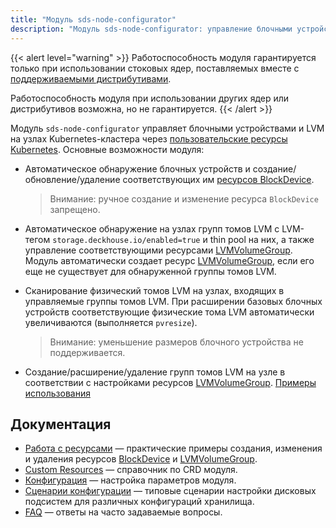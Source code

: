 ```yaml
---
title: "Модуль sds-node-configurator"
description: "Модуль sds-node-configurator: управление блочными устройствами и LVM"
---
```


{{< alert level="warning" >}}
Работоспособность модуля гарантируется только при использовании стоковых ядер, поставляемых вместе с [поддерживаемыми дистрибутивами](/products/kubernetes-platform/documentation/v1/reference/supported_versions.html#linux).

Работоспособность модуля при использовании других ядер или дистрибутивов возможна, но не гарантируется.
{{< /alert >}}

Модуль `sds-node-configurator` управляет блочными устройствами и LVM на узлах Kubernetes-кластера через [пользовательские ресурсы Kubernetes](./cr.html). Основные возможности модуля:

- Автоматическое обнаружение блочных устройств и создание/обновление/удаление соответствующих им [ресурсов BlockDevice](./cr.html#blockdevice).

  > Внимание: ручное создание и изменение ресурса `BlockDevice` запрещено.

- Автоматическое обнаружение на узлах групп томов LVM с LVM-тегом `storage.deckhouse.io/enabled=true` и thin pool на них, а также управление соответствующими ресурсами [LVMVolumeGroup](./cr.html#lvmvolumegroup). Модуль автоматически создает ресурс [LVMVolumeGroup](./cr.html#lvmvolumegroup), если его еще не существует для обнаруженной группы томов LVM.

- Сканирование физический томов LVM на узлах, входящих в управляемые группы томов LVM. При расширении базовых блочных устройств соответствующие физические тома LVM автоматически увеличиваются (выполняется `pvresize`).

  > Внимание: уменьшение размеров блочного устройства не поддерживается.

- Создание/расширение/удаление групп томов LVM на узле в соответствии с настройками ресурсов [LVMVolumeGroup](./cr.html#lvmvolumegroup). [Примеры использования](./resources.html#работа-с-ресурсами-lvmvolumegroup)

## Документация

- [Работа с ресурсами](./resources.html) — практические примеры создания, изменения и удаления ресурсов [BlockDevice](./cr.html#blockdevice) и [LVMVolumeGroup](./cr.html#lvmvolumegroup).
- [Custom Resources](./cr.html) — справочник по CRD модуля.
- [Конфигурация](./configuration.html) — настройка параметров модуля.
- [Сценарии конфигурации](./layouts.html) — типовые сценарии настройки дисковых подсистем для различных конфигураций хранилища.
- [FAQ](./faq.html) — ответы на часто задаваемые вопросы.
